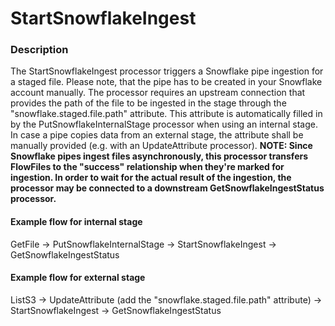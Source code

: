 <!--
  Licensed to the Apache Software Foundation (ASF) under one or more
  contributor license agreements.  See the NOTICE file distributed with
  this work for additional information regarding copyright ownership.
  The ASF licenses this file to You under the Apache License, Version 2.0
  (the "License"); you may not use this file except in compliance with
  the License.  You may obtain a copy of the License at
      http://www.apache.org/licenses/LICENSE-2.0
  Unless required by applicable law or agreed to in writing, software
  distributed under the License is distributed on an "AS IS" BASIS,
  WITHOUT WARRANTIES OR CONDITIONS OF ANY KIND, either express or implied.
  See the License for the specific language governing permissions and
  limitations under the License.
-->

# StartSnowflakeIngest

### Description

The StartSnowflakeIngest processor triggers a Snowflake pipe ingestion for a staged file. Please note, that the pipe has
to be created in your Snowflake account manually. The processor requires an upstream connection that provides the path
of the file to be ingested in the stage through the "snowflake.staged.file.path" attribute. This attribute is
automatically filled in by the PutSnowflakeInternalStage processor when using an internal stage. In case a pipe copies
data from an external stage, the attribute shall be manually provided (e.g. with an UpdateAttribute processor). **NOTE:
Since Snowflake pipes ingest files asynchronously, this processor transfers FlowFiles to the "success" relationship when
they're marked for ingestion. In order to wait for the actual result of the ingestion, the processor may be connected to
a downstream GetSnowflakeIngestStatus processor.**

#### Example flow for internal stage

GetFile -> PutSnowflakeInternalStage -> StartSnowflakeIngest -> GetSnowflakeIngestStatus

#### Example flow for external stage

ListS3 -> UpdateAttribute (add the "snowflake.staged.file.path" attribute) -> StartSnowflakeIngest ->
GetSnowflakeIngestStatus